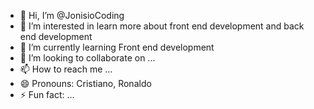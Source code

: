 - 👋 Hi, I’m @JonisioCoding
- 👀 I’m interested in learn more about front end development and back end development 
- 🌱 I’m currently learning Front end development
- 💞️ I’m looking to collaborate on ...
- 📫 How to reach me ...
- 😄 Pronouns: Cristiano, Ronaldo
- ⚡ Fun fact: ...

<!---
JonisioCoding/JonisioCoding is a ✨ special ✨ repository because its `README.md` (this file) appears on your GitHub profile.
You can click the Preview link to take a look at your changes.
--->
